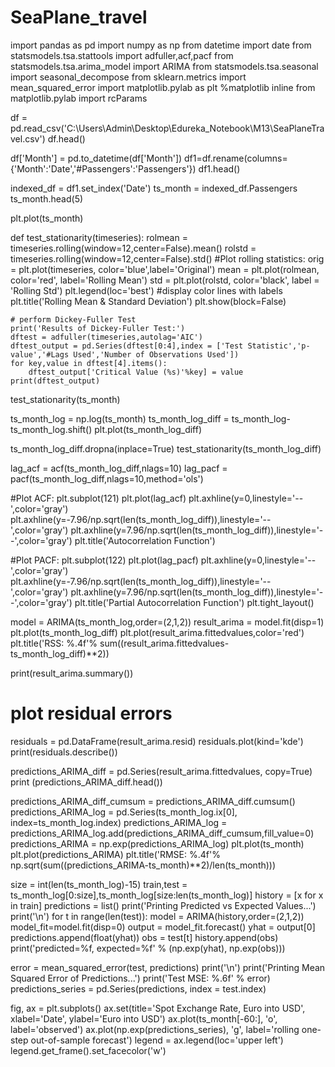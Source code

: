 # SeaPlane_travel

import pandas as pd
import numpy as np
from datetime import date
from statsmodels.tsa.stattools import adfuller,acf,pacf
from statsmodels.tsa.arima_model import ARIMA
from statsmodels.tsa.seasonal import seasonal_decompose
from sklearn.metrics import mean_squared_error
import matplotlib.pylab as plt
%matplotlib inline
from matplotlib.pylab import rcParams

df = pd.read_csv('C:\\Users\\Admin\\Desktop\\Edureka_Notebook\\M13\\SeaPlaneTravel.csv')
df.head()

df['Month'] = pd.to_datetime(df['Month'])
df1=df.rename(columns={'Month':'Date','#Passengers':'Passengers'})
df1.head()

indexed_df = df1.set_index('Date')
ts_month = indexed_df.Passengers
ts_month.head(5)

plt.plot(ts_month)

def test_stationarity(timeseries):
    rolmean = timeseries.rolling(window=12,center=False).mean()
    rolstd = timeseries.rolling(window=12,center=False).std()
    #Plot rolling statistics:
    orig = plt.plot(timeseries, color='blue',label='Original')
    mean = plt.plot(rolmean, color='red', label='Rolling Mean')
    std = plt.plot(rolstd, color='black', label = 'Rolling Std')
    plt.legend(loc='best')   #display color lines with labels
    plt.title('Rolling Mean & Standard Deviation')
    plt.show(block=False)
    
    # perform Dickey-Fuller Test
    print('Results of Dickey-Fuller Test:')
    dftest = adfuller(timeseries,autolag='AIC')
    dftest_output = pd.Series(dftest[0:4],index = ['Test Statistic','p-value','#Lags Used','Number of Observations Used'])
    for key,value in dftest[4].items():
        dftest_output['Critical Value (%s)'%key] = value
    print(dftest_output)
    
test_stationarity(ts_month)

ts_month_log = np.log(ts_month)
ts_month_log_diff = ts_month_log-ts_month_log.shift()
plt.plot(ts_month_log_diff)

ts_month_log_diff.dropna(inplace=True)
test_stationarity(ts_month_log_diff)

lag_acf = acf(ts_month_log_diff,nlags=10)
lag_pacf = pacf(ts_month_log_diff,nlags=10,method='ols')

#Plot ACF:
plt.subplot(121)
plt.plot(lag_acf)
plt.axhline(y=0,linestyle='--',color='gray')
plt.axhline(y=-7.96/np.sqrt(len(ts_month_log_diff)),linestyle='--',color='gray')
plt.axhline(y=7.96/np.sqrt(len(ts_month_log_diff)),linestyle='--',color='gray')
plt.title('Autocorrelation Function')

#Plot PACF:
plt.subplot(122)
plt.plot(lag_pacf)
plt.axhline(y=0,linestyle='--',color='gray')
plt.axhline(y=-7.96/np.sqrt(len(ts_month_log_diff)),linestyle='--',color='gray')
plt.axhline(y=7.96/np.sqrt(len(ts_month_log_diff)),linestyle='--',color='gray')
plt.title('Partial Autocorrelation Function')
plt.tight_layout()

model = ARIMA(ts_month_log,order=(2,1,2))
result_arima = model.fit(disp=1)
plt.plot(ts_month_log_diff)
plt.plot(result_arima.fittedvalues,color='red')
plt.title('RSS: %.4f'% sum((result_arima.fittedvalues-ts_month_log_diff)**2))

print(result_arima.summary())
# plot residual errors
residuals = pd.DataFrame(result_arima.resid)
residuals.plot(kind='kde')
print(residuals.describe())

predictions_ARIMA_diff = pd.Series(result_arima.fittedvalues, copy=True)
print (predictions_ARIMA_diff.head())

predictions_ARIMA_diff_cumsum = predictions_ARIMA_diff.cumsum()
predictions_ARIMA_log = pd.Series(ts_month_log.ix[0], index=ts_month_log.index)
predictions_ARIMA_log = predictions_ARIMA_log.add(predictions_ARIMA_diff_cumsum,fill_value=0)
predictions_ARIMA = np.exp(predictions_ARIMA_log)
plt.plot(ts_month)
plt.plot(predictions_ARIMA)
plt.title('RMSE: %.4f'% np.sqrt(sum((predictions_ARIMA-ts_month)**2)/len(ts_month)))

size = int(len(ts_month_log)-15)
train,test = ts_month_log[0:size],ts_month_log[size:len(ts_month_log)]
history = [x for x in train]
predictions = list()
print('Printing Predicted vs Expected Values...')
print('\n')
for t in range(len(test)):
    model = ARIMA(history,order=(2,1,2))
    model_fit=model.fit(disp=0)
    output = model_fit.forecast()
    yhat = output[0]
    predictions.append(float(yhat))
    obs = test[t]
    history.append(obs)
print('predicted=%f, expected=%f' % (np.exp(yhat), np.exp(obs)))

error = mean_squared_error(test, predictions)
print('\n')
print('Printing Mean Squared Error of Predictions...')
print('Test MSE: %.6f' % error)
predictions_series = pd.Series(predictions, index = test.index)

fig, ax = plt.subplots()
ax.set(title='Spot Exchange Rate, Euro into USD', xlabel='Date', ylabel='Euro into USD')
ax.plot(ts_month[-60:], 'o', label='observed')
ax.plot(np.exp(predictions_series), 'g', label='rolling one-step out-of-sample forecast')
legend = ax.legend(loc='upper left')
legend.get_frame().set_facecolor('w')
